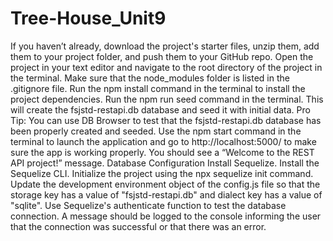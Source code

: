 # Tree-House_Unit9
If you haven’t already, download the project's starter files, unzip them, add them to your project folder, and push them to your GitHub repo.
Open the project in your text editor and navigate to the root directory of the project in the terminal.
Make sure that the node_modules folder is listed in the .gitignore file.
Run the npm install command in the terminal to install the project dependencies.
Run the npm run seed command in the terminal. This will create the fsjstd-restapi.db database and seed it with initial data. Pro Tip: You can use DB Browser to test that the fsjstd-restapi.db database has been properly created and seeded.
Use the npm start command in the terminal to launch the application and go to http://localhost:5000/ to make sure the app is working properly. You should see a “Welcome to the REST API project!” message.
Database Configuration
Install Sequelize.
Install the Sequelize CLI.
Initialize the project using the npx sequelize init command.
Update the development environment object of the config.js file so that the storage key has a value of "fsjstd-restapi.db" and dialect key has a value of "sqlite".
Use Sequelize's authenticate function to test the database connection. A message should be logged to the console informing the user that the connection was successful or that there was an error.